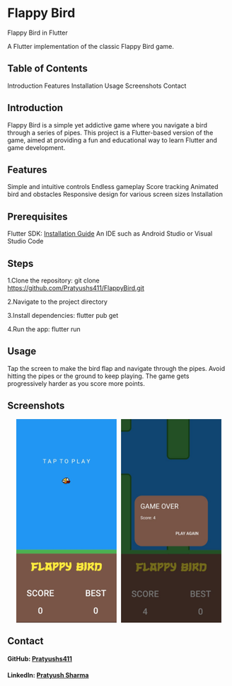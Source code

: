 # Flappy Bird

Flappy Bird in Flutter

A Flutter implementation of the classic Flappy Bird game.

## Table of Contents
Introduction
Features
Installation
Usage
Screenshots
Contact

## Introduction
Flappy Bird is a simple yet addictive game where you navigate a bird through a series of pipes. This project is a Flutter-based version of the game, aimed at providing a fun and educational way to learn Flutter and game development.

## Features
Simple and intuitive controls
Endless gameplay
Score tracking
Animated bird and obstacles
Responsive design for various screen sizes
Installation

## Prerequisites
Flutter SDK: [Installation Guide](https://docs.flutter.dev/get-started/install)
An IDE such as Android Studio or Visual Studio Code

## Steps
1.Clone the repository:
git clone https://github.com/Pratyushs411/FlappyBird.git

2.Navigate to the project directory

3.Install dependencies:
flutter pub get

4.Run the app:
flutter run

## Usage
Tap the screen to make the bird flap and navigate through the pipes.
Avoid hitting the pipes or the ground to keep playing.
The game gets progressively harder as you score more points.

## Screenshots
<div style="display: flex; justify-content: center;">
  <img src="https://github.com/Pratyushs411/Flappybird/blob/master/image2.jpeg?raw=true" alt="Game Screenshot" style="width: 45%; margin-right: 5px;">
  <img src="https://github.com/Pratyushs411/Flappybird/blob/master/image.jpeg?raw=true" alt="Game Over Screenshot" style="width: 45%; margin-left: 5px;">
</div>

## Contact
#### GitHub: [Pratyushs411](https://github.com/Pratyushs411)
#### LinkedIn: [Pratyush Sharma](www.linkedin.com/in/pratyushsharma411)
